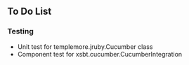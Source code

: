## To Do List ##

### Testing ###

* Unit test for templemore.jruby.Cucumber class
* Component test for xsbt.cucumber.CucumberIntegration

